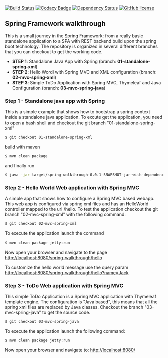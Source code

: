 [![Build Status](https://travis-ci.org/lucamartellucci/spring-walkthrough.svg?branch=master)](https://travis-ci.org/lucamartellucci/spring-walkthrough)
[![Codacy Badge](https://api.codacy.com/project/badge/grade/dc15e4bdd44545e5893ad9ec65071610)](https://www.codacy.com/app/luca-martellucci/spring-walkthrough)
[![Dependency Status](https://www.versioneye.com/user/projects/570526e7fcd19a00518543dd/badge.svg?style=plastic)](https://www.versioneye.com/user/projects/570526e7fcd19a00518543dd)
[![GitHub license](https://img.shields.io/github/license/lucamartellucci/spring-walkthrough.svg)](https://github.com/lucamartellucci/spring-walkthrough/blob/master/LICENSE.md)

## Spring Framework walkthrough 

This is a small journey in the Spring Framework: from a really basic standalone application to a SPA with REST backend build upon the spring boot technology.
The repository is organized in several different branches that you can checkout to get the working code. 

- **STEP 1**: Standalone Java App with Spring (branch: **01-standalone-spring-xml**)
- **STEP 2**: Hello Wordl with Spring MVC and XML configuration (branch: **02-mvc-spring-xml**)
- **STEP 3**: Simple ToDo Application with Spring MVC, Thymeleaf and Java Configuration (branch: **03-mvc-spring-java**)


### Step 1 - Standalone java app with Spring 
This is a simple example that shows how to bootstrap a spring context inside a standalone java application.
To excute get the application, you need to open a bash shell and 
checkout the git branch "01-standalone-spring-xml" 

```sh
$ git checkout 01-standalone-spring-xml
```

build with maven 

```sh
$ mvn clean package
```

and finally run
```sh
$ java -jar target/spring-walkthrough-0.0.1-SNAPSHOT-jar-with-dependencies.jar
```

### Step 2 - Hello World Web application with Spring MVC 
A simple app that shows how to configure a Spring MVC based webapp. This web app is configured via spring xml files and has an HelloWorld controller mapped to the url /hello. 
To test the application checkout the git branch "02-mvc-spring-xml" with the following command:

```sh
$ git checkout 02-mvc-spring-xml
```

To execute the application launch the command 

```sh
$ mvn clean package jetty:run
```

Now open your browser and navigate to the page <http://localhost:8080/spring-walkthrough/hello>

To customize the hello world message use the query param <http://localhost:8080/spring-walkthrough/hello?name=Jack>

### Step 3 - ToDo Web application with Spring MVC
This simple ToDo Application is a Spring MVC application with Thymeleaf template engine. The configuration is "Java based", this means that all the spring xml files are replaced by Java classes.
Checkout the branch "03-mvc-spring-java" to get the source code.

```sh
$ git checkout 03-mvc-spring-java
```
To execute the application launch the following command:
```sh
$ mvn clean package jetty:run
```

Now open your browser and navigate to: <http://localhost:8080/>

